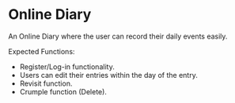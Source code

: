 # Online Diary
An Online Diary where the user can record their daily events easily.

Expected Functions:
- Register/Log-in functionality.
- Users can edit their entries within the day of the entry.
- Revisit function.
- Crumple function (Delete).
